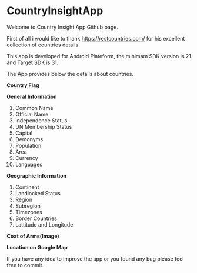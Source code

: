 # CountryInsightApp
Welcome to Country Insight App Github page.	

First of all i would like to thank https://restcountries.com/ for his excellent collection of countries details.

This app is developed for Android Plateform, the minimam SDK version is 21 and Target SDK is 31.

The App provides below the details about countries.

**Country Flag**

**General Information**
1. Common Name 
2. Official Name
3. Independence Status
4. UN Membership Status
5. Capital 
6. Demonyms 
7. Population
8. Area
9. Currency
10. Languages
 
**Geographic Information**
1. Continent
2. Landlocked Status
3. Region
4. Subregion
5. Timezones
6. Border Countries
7. Lattitude and Longitude

**Coat of Arms(Image)**

**Location on Google Map**

If you have any idea to improve the app or you found any bug please feel free to commit.





